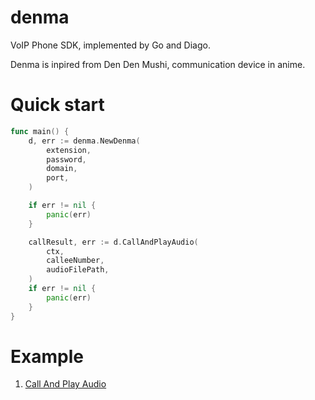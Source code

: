 # denma
VoIP Phone SDK, implemented by Go and Diago.

Denma is inpired from Den Den Mushi, communication device in anime.

# Quick start

```go
func main() {
	d, err := denma.NewDenma(
		extension,
		password,
		domain,
		port,
	)

	if err != nil {
		panic(err)
	}

	callResult, err := d.CallAndPlayAudio(
		ctx,
		calleeNumber,
		audioFilePath,
	)
	if err != nil {
		panic(err)
	}
}
```

# Example
1. [Call And Play Audio](example/call_play_audio/README.md)
